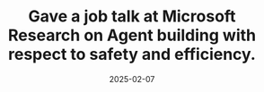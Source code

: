 ---
title: Gave a job talk at Microsoft Research on Agent building with respect to safety and efficiency.
cms_exclude: true

date: "2025-02-07"

# View.
#   1 = List
#   2 = Compact
#   3 = Card
view: 1

# Optional header image (relative to `static/media/` folder).
header:
  caption: ''
  image: ''
  link: uploads/resume.pdf
---